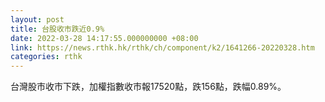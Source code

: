 ```yaml
---
layout: post
title: 台股收市跌近0.9%
date: 2022-03-28 14:17:55.000000000 +08:00
link: https://news.rthk.hk/rthk/ch/component/k2/1641266-20220328.htm
categories: rthk
---
```


台灣股市收市下跌，加權指數收市報17520點，跌156點，跌幅0.89%。
